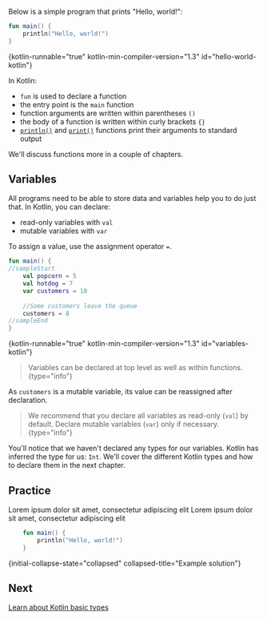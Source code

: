 [//]: # (title: Hello world)

Below is a simple program that prints "Hello, world!":

```kotlin
fun main() {
    println("Hello, world!")
}
```
{kotlin-runnable="true" kotlin-min-compiler-version="1.3" id="hello-world-kotlin"}

In Kotlin:
* `fun` is used to declare a function
* the entry point is the `main` function
* function arguments are written within parentheses `()`
* the body of a function is written within curly brackets `{}`
* [`println()`](https://kotlinlang.org/api/latest/jvm/stdlib/kotlin.io/println.html) and [`print()`](https://kotlinlang.org/api/latest/jvm/stdlib/kotlin.io/print.html) functions print their arguments to standard output

We'll discuss functions more in a couple of chapters.

## Variables

All programs need to be able to store data and variables help you to do just that. In Kotlin, you can declare:
* read-only variables with `val`
* <tooltip tooltip="mutable"> mutable </tooltip> variables with `var`

To assign a value, use the assignment operator `=`.

```kotlin
fun main() { 
//sampleStart
    val popcorn = 5
    val hotdog = 7
    var customers = 10
    
    //Some customers leave the queue
    customers = 8
//sampleEnd
}
```
{kotlin-runnable="true" kotlin-min-compiler-version="1.3" id="variables-kotlin"}

> Variables can be declared at top level as well as within functions.
{type="info"}

As `customers` is a mutable variable, its value can be reassigned after declaration.

> We recommend that you declare all variables as read-only (`val`) by default. Declare mutable variables (`var`) only if 
> necessary.
{type="info"}

You'll notice that we haven't declared any types for our variables. Kotlin has inferred the type for us: `Int`. We'll cover
the different Kotlin types and how to declare them in the next chapter.

## Practice

<deflist collapsible="true">
    <def title="Exercise 1">
        Lorem ipsum dolor sit amet, consectetur adipiscing elit
    </def>
</deflist>

<deflist collapsible="true">
    <def title="Hint">
        Lorem ipsum dolor sit amet, consectetur adipiscing elit
    </def>
</deflist>

```kotlin
    fun main() {
        println("Hello, world!")
    }
```
{initial-collapse-state="collapsed" collapsed-title="Example solution"}

## Next
[Learn about Kotlin basic types](kotlin-tour-types.md)
